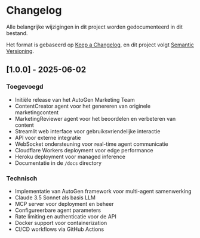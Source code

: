 # Changelog

Alle belangrijke wijzigingen in dit project worden gedocumenteerd in dit bestand.

Het format is gebaseerd op [Keep a Changelog](https://keepachangelog.com/en/1.0.0/),
en dit project volgt [Semantic Versioning](https://semver.org/spec/v2.0.0.html).

## [1.0.0] - 2025-06-02

### Toegevoegd
- Initiële release van het AutoGen Marketing Team
- ContentCreator agent voor het genereren van originele marketingcontent
- MarketingReviewer agent voor het beoordelen en verbeteren van content
- Streamlit web interface voor gebruiksvriendelijke interactie
- API voor externe integratie
- WebSocket ondersteuning voor real-time agent communicatie
- Cloudflare Workers deployment voor edge performance
- Heroku deployment voor managed inference
- Documentatie in de `/docs` directory

### Technisch
- Implementatie van AutoGen framework voor multi-agent samenwerking
- Claude 3.5 Sonnet als basis LLM
- MCP server voor deployment en beheer
- Configureerbare agent parameters
- Rate limiting en authenticatie voor de API
- Docker support voor containerization
- CI/CD workflows via GitHub Actions
